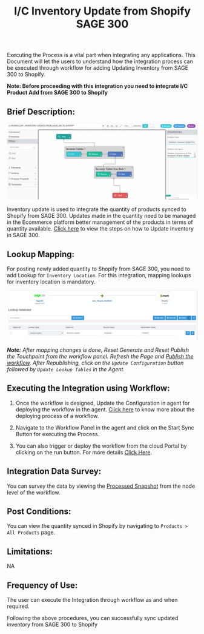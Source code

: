 ﻿---
title: "I/C Inventory Update from Shopify SAGE 300"
toc: true
tag: developers
category: "Integration/Sage-Shopify"
menus: 
    shopifysageintegration:
        title: "I/C Inventory Update from Shopify SAGE 300"
        icon: fa fa-wpexplorer
        identifier: shopifysage300inventory
---
Executing the Process is a vital part when integrating any applications. This Document will let the users to understand how the integration process can be executed through workflow for adding Updating Inventory from SAGE 300 to Shopify. 

**Note: Before proceeding with this integration you need to integrate I/C Product Add from SAGE 300 to Shopify**

## Brief Description:  
![Invupdate1](\staticfiles\integration\SAGE300-Shopify\invupdate1.PNG)

Inventory update is used to integrate the quantity of products synced to Shopify from SAGE 300. Updates made in the quantity need to be managed in the Ecommerce platform better management of the products in terms of quantity available. [Click here](/connectors/sage300/) to view the steps on how to Update Inventory in SAGE 300. 

## Lookup Mapping:

For posting newly added quantity to Shopify from SAGE 300, you need to add Lookup for `Inventory Location`. For this integration, mapping lookups for inventory location is mandatory.

![Invupdate3](\staticfiles\integration\SAGE300-Shopify\invupdate3.PNG)

**_Note:_** _After mapping changes is done, Reset Generate and Reset Publish the Touchpoint from the workflow panel. Refresh the Page and [Publish the workflow](/workflow/deploying-and-executing/#publishing-a-workflow). After Republishing, click on the `Update Configuration` button followed by `Update Lookup Tables` in the Agent._

## Executing the Integration using Workflow:

1.	Once the workflow is designed, Update the Configuration in agent for deploying the workflow in the agent. [Click here](/workflow/deploying-and-executing/) to know more about the deploying process of a workflow.

2.	Navigate to the Workflow Panel in the agent and click on the Start Sync Button for executing the Process.

3.	You can also trigger or deploy the workflow from the cloud Portal by clicking on the run button. For more details [Click Here](/workflow/deploying-and-executing/#executing-the-workflow).

## Integration Data Survey:

You can survey the data by viewing the [Processed Snapshot](/workflow/list-of-snapshot/)  from the node level of the workflow.

## Post Conditions:

You can view the quantity synced in Shopify by navigating to `Products > All Products` page.

## Limitations:
NA

## Frequency of Use:
The user can execute the Integration through workflow as and when required. 

Following the above procedures, you can successfully sync updated inventory from SAGE 300 to Shopify
